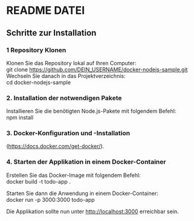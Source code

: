 # README DATEI

## Schritte zur Installation

### 1 Repository Klonen

Klonen Sie das Repository lokal auf Ihren Computer:  
git clone <https://github.com/DEIN_USERNAME/docker-nodejs-sample.git>  
Wechseln Sie danach in das Projektverzeichnis:  
cd docker-nodejs-sample

### 2. Installation der notwendigen Pakete

Installieren Sie die benötigten Node.js-Pakete mit folgendem Befehl:  
npm install

### 3. Docker-Konfiguration und -Installation

 (<https://docs.docker.com/get-docker/>).

### 4. Starten der Applikation in einem Docker-Container

Erstellen Sie das Docker-Image mit folgendem Befehl:  
docker build -t todo-app .

Starten Sie dann die Anwendung in einem Docker-Container:  
docker run -p 3000:3000 todo-app

Die Applikation sollte nun unter <http://localhost:3000> erreichbar sein.
